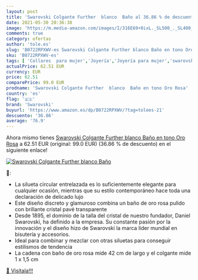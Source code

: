 ```yaml
---
layout: post
title: 'Swarovski Colgante Further  blanco  Baño al 36.86 % de descuento'
date: 2021-05-30 20:36:38
image: 'https://m.media-amazon.com/images/I/316E69+0ixL._SL500_._SL400_.jpg'
comments: true
category: ofertas
author: 'tole.es'
slug: 'B0722RPXWV-es Swarovski Colgante Further blanco Baño en tono Oro Rosa'
sku: 'B0722RPXWV-es'
tags: [ 'Collares  para mujer','Joyería','Joyería para mujer','swarovski', ]
actualPrice: 62.51 EUR
currency: EUR
price: 62.51
comparePrice: 99.0 EUR
prodname: 'Swarovski Colgante Further  blanco  Baño en tono Oro Rosa'
country: 'es'
flag: '🇪🇸'
brand: 'Swarovski'
buyurl: 'https://www.amazon.es/dp/B0722RPXWV/?tag=tolees-21'
descuento: '36.86'
average: '76.9'
---
```


Ahora mismo tienes [Swarovski Colgante Further  blanco  Baño en tono Oro Rosa](https://www.amazon.es/dp/B0722RPXWV/?tag=tolees-21) a 62.51 EUR (original: 99.0 EUR) (36.86 %  de descuento) en el siguiente enlace!

[![Swarovski Colgante Further  blanco  Baño](https://m.media-amazon.com/images/I/316E69+0ixL._SL500_._SL400_.jpg)](https://www.amazon.es/dp/B0722RPXWV/?tag=tolees-21)

🔎:

- La silueta circular entrelazada es lo suficientemente elegante para cualquier ocasión, mientras que su estilo contemporáneo hace toda una declaración de delicado lujo
- Este diseño discreto y glamuroso combina un baño de oro rosa pulido con brillante cristal pavé transparente
- Desde 1895, el dominio de la talla del cristal de nuestro fundador, Daniel Swarovski, ha definido a la empresa. Su constante pasión por la innovación y el diseño hizo de Swarovski la marca líder mundial en bisutería y accesorios.
- Ideal para combinar y mezclar con otras siluetas para conseguir estilismos de tendencia
- La cadena con baño de oro rosa mide 42 cm de largo y el colgante mide 1 x 1,5 cm

[🛒 Visítala!!!](https://www.amazon.es/dp/B0722RPXWV/?tag=tolees-21)
